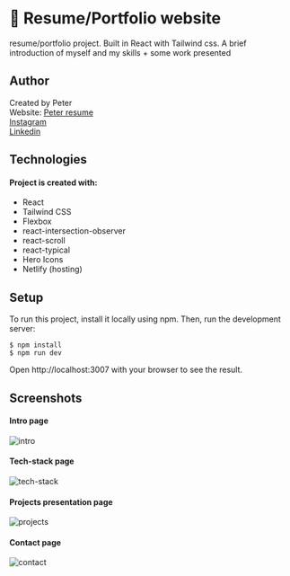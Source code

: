 # 💼 Resume/Portfolio website
resume/portfolio project. Built in React with Tailwind css. A brief introduction of myself and my skills + some work presented

## Author

Created by Peter<br />
Website: [Peter resume](https://peter-portfolio-app.netlify.app/) <br />
[Instagram](https://www.instagram.com/petee_10/)<br />
[Linkedin](https://www.linkedin.com/in/peter-eriksson-13b8b1120/)

## Technologies

#### Project is created with:

- React
- Tailwind CSS
- Flexbox
- react-intersection-observer
- react-scroll
- react-typical
- Hero Icons
- Netlify (hosting)

## Setup

To run this project, install it locally using npm. Then, run the development server:

```
$ npm install
$ npm run dev
```
Open http://localhost:3007 with your browser to see the result.

## Screenshots
#### Intro page 
![intro](https://user-images.githubusercontent.com/17027312/166433485-47389d33-8d9e-4f07-9a1e-47a5f3e8165e.png)

#### Tech-stack page 
![tech-stack](https://user-images.githubusercontent.com/17027312/166433538-2e195c3a-ecd2-4dd6-9e67-441033e58eef.png)

#### Projects presentation page 
![projects](https://user-images.githubusercontent.com/17027312/166433594-2443ff53-120b-429f-b2b0-47677ebbbc37.png)

#### Contact page 
![contact](https://user-images.githubusercontent.com/17027312/166433619-a3df9a54-5dc3-4461-b918-d77daaf0e3be.png)

